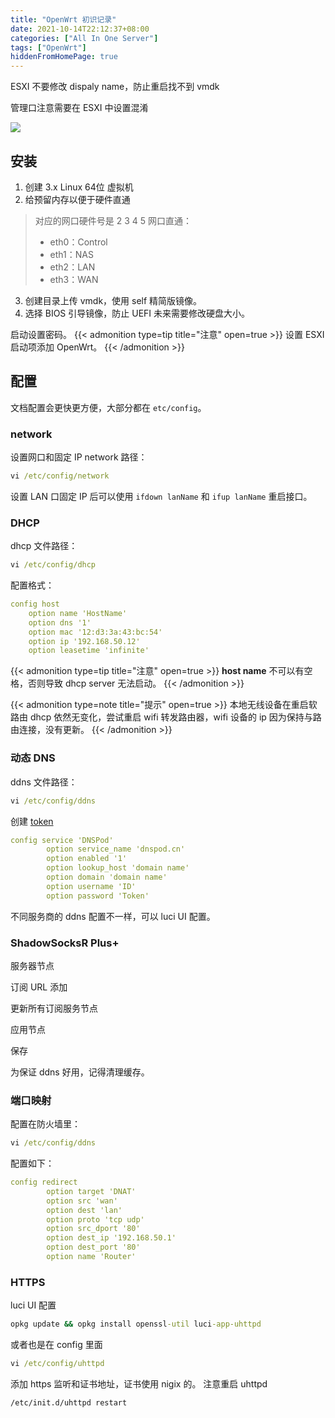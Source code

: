 ```yaml
---
title: "OpenWrt 初识记录"
date: 2021-10-14T22:12:37+08:00
categories: ["All In One Server"]
tags: ["OpenWrt"]
hiddenFromHomePage: true
---
```


ESXI 不要修改 dispaly name，防止重启找不到 vmdk

管理口注意需要在 ESXI 中设置混淆

![](../media/16342135727671/16343547085004.jpg)

## 安装
1. 创建 3.x Linux 64位 虚拟机
2. 给预留内存以便于硬件直通
> 对应的网口硬件号是 2 3 4 5
> 网口直通：
> - eth0：Control
> - eth1：NAS
> - eth2：LAN
> - eth3：WAN

3. 创建目录上传 vmdk，使用 self 精简版镜像。
4. 选择 BIOS 引导镜像，防止 UEFI 未来需要修改硬盘大小。

启动设置密码。
{{< admonition type=tip title="注意" open=true >}}
设置 ESXI 启动项添加 OpenWrt。
{{< /admonition >}}

## 配置
文档配置会更快更方便，大部分都在 `etc/config`。

### network
设置网口和固定 IP
network 路径：
```cmd
vi /etc/config/network
```
设置 LAN 口固定 IP 后可以使用 `ifdown lanName` 和 `ifup lanName` 重启接口。

### DHCP
dhcp 文件路径：
```cmd
vi /etc/config/dhcp
```
配置格式：
```yaml
config host
	option name 'HostName'
	option dns '1'
	option mac '12:d3:3a:43:bc:54'
	option ip '192.168.50.12'
	option leasetime 'infinite'
```
{{< admonition type=tip title="注意" open=true >}}
**host name** 不可以有空格，否则导致 dhcp server 无法启动。
{{< /admonition >}}

{{< admonition type=note title="提示" open=true >}}
本地无线设备在重启软路由 dhcp 依然无变化，尝试重启 wifi 转发路由器，wifi 设备的 ip 因为保持与路由连接，没有更新。
{{< /admonition >}}

### 动态 DNS
ddns 文件路径：
```cmd
vi /etc/config/ddns
```
创建 [token](https://console.dnspod.cn/account/token/token)
```yaml
config service 'DNSPod'
        option service_name 'dnspod.cn'
        option enabled '1'
        option lookup_host 'domain name'
        option domain 'domain name'
        option username 'ID'
        option password 'Token'
```
不同服务商的 ddns 配置不一样，可以 luci UI 配置。
    
### ShadowSocksR Plus+
服务器节点

订阅 URL 添加

更新所有订阅服务节点

应用节点

保存

为保证 ddns 好用，记得清理缓存。

### 端口映射
配置在防火墙里：
```cmd
vi /etc/config/ddns
```
配置如下：
```yaml
config redirect                                    
        option target 'DNAT'                    
        option src 'wan'                           
        option dest 'lan'                                  
        option proto 'tcp udp'                  
        option src_dport '80'                 
        option dest_ip '192.168.50.1'           
        option dest_port '80'                   
        option name 'Router'
```

### HTTPS
luci UI 配置
```cmd
opkg update && opkg install openssl-util luci-app-uhttpd
```
或者也是在 config 里面
```cmd
vi /etc/config/uhttpd
```
添加 https 监听和证书地址，证书使用 nigix 的。
注意重启 uhttpd
```cmd
/etc/init.d/uhttpd restart
```